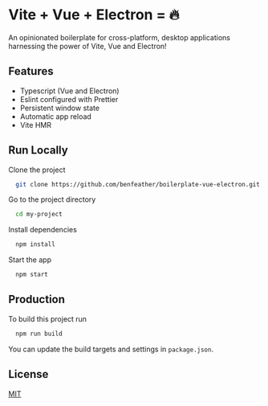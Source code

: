 # Vite + Vue + Electron = 🔥

An opinionated boilerplate for cross-platform, desktop applications harnessing the power of Vite, Vue and Electron!

## Features

-   Typescript (Vue and Electron)
-   Eslint configured with Prettier
-   Persistent window state
-   Automatic app reload
-   Vite HMR

## Run Locally

Clone the project

```bash
  git clone https://github.com/benfeather/boilerplate-vue-electron.git my-project
```

Go to the project directory

```bash
  cd my-project
```

Install dependencies

```bash
  npm install
```

Start the app

```bash
  npm start
```

## Production

To build this project run

```bash
  npm run build
```

You can update the build targets and settings in `package.json`.

## License

[MIT](https://choosealicense.com/licenses/mit/)
